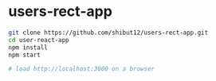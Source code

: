 # users-rect-app

```bash
git clone https://github.com/shibut12/users-rect-app.git
cd user-react-app
npm install
npm start

# load http://localhost:3000 on a browser
```